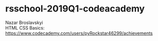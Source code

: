 # rsschool-2019Q1-codeacademy
Nazar Broslavskyi <br/>
HTML CSS Basics: https://www.codecademy.com/users/pyRockstar46299/achievements
